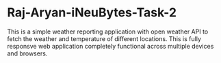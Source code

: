 # Raj-Aryan-iNeuBytes-Task-2

This is a simple weather reporting application with open weather API to fetch the weather and temperature of different locations.
This is fully responsve web application completely functional across multiple devices and browsers.
